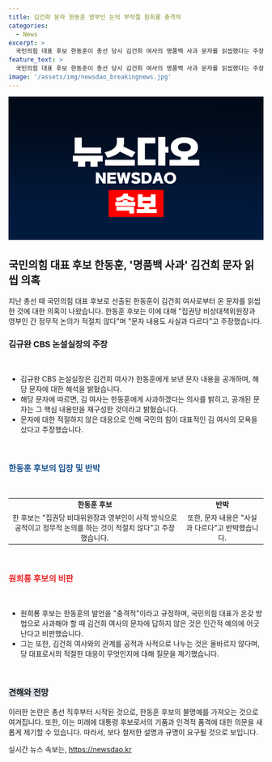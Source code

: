 ```yaml
---
title: 김건희 문자 한동훈 영부인 논의 부적절 원희룡 충격적
categories:
  - News
excerpt: >
  국민의힘 대표 후보 한동훈이 총선 당시 김건희 여사의 명품백 사과 문자를 읽씹했다는 주장에 대해 부인하며, 문자의 내용이 사실과 다르다고 주장했다. 그에 대해 경쟁 주자인 원희룡 후보는 한동훈 후보의 발언을 비판하며, 인간적 예의가 아니라고 주장했다. CBS 논설실장은 해당 문자 내용을 공개하며 파장을 일으켰고, 이에 대해 각 후보 캠프는 입장을 밝혔다. 한동훈 후보는 이에 대해 분란을 일으킬 가능성은 배제하고 화합을 이끌겠다고 밝혔으며, 원후보는 강한 비판을 펼쳤다.
feature_text: >
  국민의힘 대표 후보 한동훈이 총선 당시 김건희 여사의 명품백 사과 문자를 읽씹했다는 주장에 대해 부인하며, 문자의 내용이 사실과 다르다고 주장했다. 그에 대해 경쟁 주자인 원희룡 후보는 한동훈 후보의 발언을 비판하며, 인간적 예의가 아니라고 주장했다. CBS 논설실장은 해당 문자 내용을 공개하며 파장을 일으켰고, 이에 대해 각 후보 캠프는 입장을 밝혔다. 한동훈 후보는 이에 대해 분란을 일으킬 가능성은 배제하고 화합을 이끌겠다고 밝혔으며, 원후보는 강한 비판을 펼쳤다.
image: '/assets/img/newsdao_breakingnews.jpg'
---
```


<p><img src="/assets/img/newsdao_breakingnews.jpg" alt="firstkoreanews 속보" /></p>

<h2 data-ke-size="size26">국민의힘 대표 후보 한동훈, '명품백 사과' 김건희 문자 읽씹 의혹</h2>

<p data-ke-size="size16">
    지난 총선 때 국민의힘 대표 후보로 선출된 한동훈이 김건희 여사로부터 온 문자를 읽씹한 것에 대한 의혹이 나왔습니다. 한동훈 후보는 이에 대해 "집권당 비상대책위원장과 영부인 간 정무적 논의가 적절치 않다"며 "문자 내용도 사실과 다르다"고 주장했습니다.
</p>

<h3 data-ke-size="size21">김규완 CBS 논설실장의 주장</h3>

<p data-ke-size="size16">&nbsp;</p>

<ul>
    <li>김규완 CBS 논설실장은 김건희 여사가 한동훈에게 보낸 문자 내용을 공개하며, 해당 문자에 대한 해석을 밝혔습니다.</li>
    <li>해당 문자에 따르면, 김 여사는 한동훈에게 사과하겠다는 의사를 밝히고, 공개된 문자는 그 핵심 내용만을 재구성한 것이라고 밝혔습니다.</li>
    <li>문자에 대한 적절하지 않은 대응으로 인해 국민의 힘이 대표적인 김 여사의 모욕을 샀다고 주장했습니다.</li>
</ul>

<p data-ke-size="size16">&nbsp;</p>

<h3 data-ke-size="size21"><span style="color: #1a5490;">한동훈 후보의 입장 및 반박</span></h3>

<p data-ke-size="size16">&nbsp;</p>

<table>
    <tr>
        <td style="text-align: center; height: 17px;"><b>한동훈 후보</b></td>
        <td style="text-align: center; height: 17px;"><b>반박</b></td>
    </tr>
    <tr>
        <td style="text-align: center;">한 후보는 "집권당 비대위원장과 영부인이 사적 방식으로 공적이고 정무적 논의를 하는 것이 적절치 않다"고 주장했습니다.</td>
        <td style="text-align: center;">또한, 문자 내용은 "사실과 다르다"고 반박했습니다.</td>
    </tr>
</table>

<p data-ke-size="size16">&nbsp;</p>

<h3 data-ke-size="size21"><b><span style="color: #ee2323;">원희룡 후보의 비판</span></b></h3>

<p data-ke-size="size16">&nbsp;</p>

<ul>
    <li>원희룡 후보는 한동훈의 발언을 "충격적"이라고 규정하며, 국민의힘 대표가 온갖 방법으로 사과해야 할 때 김건희 여사의 문자에 답하지 않은 것은 인간적 예의에 어긋난다고 비판했습니다.</li>
    <li>그는 또한, 김건희 여사와의 관계를 공적과 사적으로 나누는 것은 올바르지 않다며, 당 대표로서의 적절한 대응이 무엇인지에 대해 질문을 제기했습니다.</li>
</ul>

<p data-ke-size="size16">&nbsp;</p>

<h3 data-ke-size="size21"><span style="background-color: #21538527;">견해와 전망</span></h3>

<p data-ke-size="size16">
    이러한 논란은 총선 직후부터 시작된 것으로, 한동훈 후보의 불명예를 가져오는 것으로 여겨집니다. 또한, 이는 미래에 대통령 후보로서의 기품과 인격적 품격에 대한 의문을 새롭게 제기할 수 있습니다. 따라서, 보다 철저한 설명과 규명이 요구될 것으로 보입니다.
</p>
실시간 뉴스 속보는, <a href="https://newsdao.kr" rel="dofollow">https://newsdao.kr</a>


